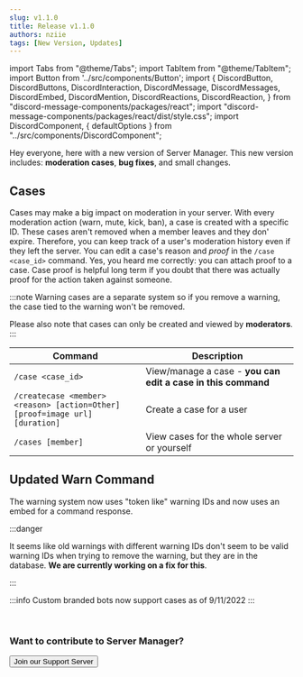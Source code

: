 ```yaml
---
slug: v1.1.0
title: Release v1.1.0
authors: nziie
tags: [New Version, Updates]
---
```

import Tabs from "@theme/Tabs";
import TabItem from "@theme/TabItem";
import Button from '../src/components/Button';
import { DiscordButton, DiscordButtons, DiscordInteraction, DiscordMessage, DiscordMessages, DiscordEmbed, DiscordMention, DiscordReactions, DiscordReaction, } from "discord-message-components/packages/react"; import "discord-message-components/packages/react/dist/style.css"; import DiscordComponent, { defaultOptions } from "../src/components/DiscordComponent";

Hey everyone, here with a new version of Server Manager. This new version includes: **moderation cases**, **bug fixes**, and small changes.

## Cases
Cases may make a big impact on moderation in your server. With every moderation action (warn, mute, kick, ban), a case is created with a specific ID. These cases aren't removed when a member leaves and they don' expire. Therefore, you can keep track of a user's moderation history even if they left the server. You can edit a case's reason and <em>proof</em> in the `/case <case_id>` command. Yes, you heard me correctly: you can attach proof to a case. Case proof is helpful long term if you doubt that there was actually proof for the action taken against someone.

:::note
Warning cases are a separate system so if you remove a warning, the case tied to the warning won't be removed.

Please also note that cases can only be created and viewed by **moderators**.
:::

| Command | Description | 
| ----------------------- | ----------- |
| <code>/case &lt;case_id&gt;</code> | View/manage a case - **you can edit a case in this command** |
| <code>/createcase &lt;member&gt; &lt;reason&gt; [action=Other] [proof=image url] [duration]</code> | Create a case for a user |
| <code>/cases [member]</code> | View cases for the whole server or yourself |

## Updated Warn Command
The warning system now uses "token like" warning IDs and now uses an embed for a command response.

:::danger

It seems like old warnings with different warning IDs don't seem to be valid warning IDs when trying to remove the warning, but they are in the database. **We are currently working on a fix for this**.

:::

:::info
Custom branded bots now support cases as of 9/11/2022
:::

<br/>
<h3>Want to contribute to Server Manager?</h3>

<div className="pyc-hero__actions">
  <Button link="https://discord.gg/6bCKvP24kb">Join our Support Server</Button>
</div>
